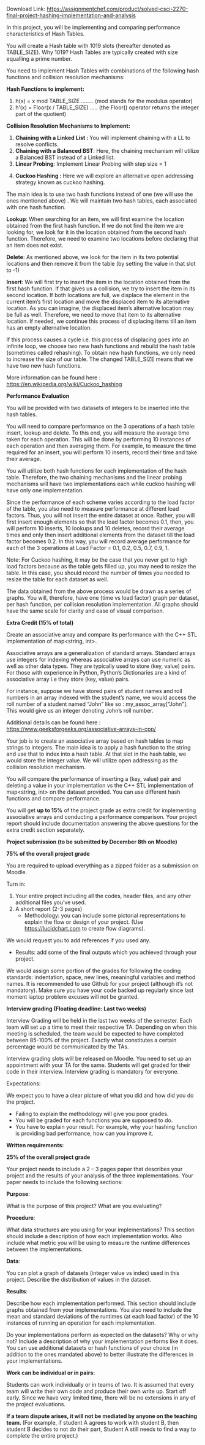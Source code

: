 Download Link: https://assignmentchef.com/product/solved-csci-2270-final-project-hashing-implementation-and-analysis
<br>



In this project, you will be implementing and comparing performance characteristics of Hash Tables.

You will create a Hash table with 1019 slots (hereafter denoted as TABLE_SIZE). Why 1019? Hash Tables are typically created with size equalling a prime number.

You need to implement Hash Tables with combinations of the following hash functions and collision resolution mechanisms:

<strong>Hash Functions to implement: </strong>

<ol>

 <li>h(x) = x mod TABLE_SIZE …….. (mod stands for the modulus operator)</li>

 <li>h’(x) = Floor(x / TABLE_SIZE) ….. (the Floor() operator returns the integer part of the quotient)</li>

</ol>




<strong>Collision Resolution Mechanisms to Implement: </strong>

<ol>

 <li><strong>Chaining with a Linked List : </strong>​You will implement chaining with a LL to resolve conflicts.</li>

 <li><strong>Chaining with a Balanced BST</strong>​: Here, the chaining mechanism will utilize a Balanced BST instead of a Linked list.</li>

 <li><strong>Linear Probing</strong>​: Implement Linear Probing with step size = 1</li>

</ol>




<ol start="4">

 <li><strong>Cuckoo Hashing : </strong>​Here we will explore an alternative open addressing strategy known as cuckoo hashing.</li>

</ol>

The main idea is to use two hash functions instead of one (we will use the ones mentioned above) . We will maintain two hash tables, each associated with one hash function.

<strong>Lookup</strong>​: When searching for an item, we will first examine the location obtained from the first hash function. If we do not find the item we are looking for, we look for it in the location obtained from the second hash function. Therefore, we need to examine two locations before declaring that an item does not exist.

<strong>Delete</strong>​: As mentioned above, we look for the item in its two potential locations and then remove it from the table (by setting the value in that slot to -1)

<strong>Insert</strong>​: We will first try to insert the item in the location obtained from the first hash function. If that gives us a collision, we try to insert the item in its second location. If both locations are full, we displace the element in the current item’s first location and move the displaced item to its alternative location. As you can imagine, the displaced item’s alternative location may be full as well. Therefore, we need to move that item to its alternative location. If needed, we continue this process of displacing items till an item has an empty alternative location.

If this process causes a cycle i.e. this process of displacing goes into an infinite loop, we choose two new hash functions and rebuild the hash table (sometimes called rehashing). To obtain new hash functions, we only need to increase the size of our table. The changed TABLE_SIZE means that we have two new hash functions.

More information can be found here : <u>​</u><u>https://en.wikipedia.org/wiki/Cuckoo_hashing</u>

<strong>Performance Evaluation </strong>

You will be provided with two datasets of integers to be inserted into the hash tables.

You will need to compare performance on the 3 operations of a hash table: insert, lookup and delete. To this end, you will measure the average time taken for each operation. This will be done by performing 10 instances of each operation and then averaging them. For example, to measure the time required for an insert, you will perform 10 inserts, record their time and take their average.

You will utilize both hash functions for each implementation of the hash table. Therefore, the two chaining mechanisms and the linear probing mechanisms will have two implementations each while cuckoo hashing will have only one implementation.

Since the performance of each scheme varies according to the load factor of the table, you also need to measure performance at different load factors. Thus, you will not insert the entire dataset at once. Rather, you will first insert enough elements so that the load factor becomes 0.1, then, you will perform 10 inserts, 10 lookups and 10 deletes, record their average times and only then insert additional elements from the dataset till the load factor becomes 0.2. In this way, you will record average performance for each of the 3 operations at Load Factor = 0.1, 0.2, 0.5, 0.7, 0.9, 1.

Note: For Cuckoo hashing, it may be the case that you never get to high load factors because as the table gets filled up, you may need to resize the table. In this case, you should record the number of times you needed to resize the table for each dataset as well.

The data obtained from the above process would be drawn as a series of graphs. You will, therefore, have one (time vs load factor) graph per dataset, per hash function, per collision resolution implementation. All graphs should have the same scale for clarity and ease of visual comparison.

<strong>Extra Credit (15% of total) </strong>

Create an associative array and compare its performance with the C++ STL implementation of map&lt;string, int&gt;.

Associative arrays are a generalization of standard arrays. Standard arrays use integers for indexing whereas associative arrays can use numeric as well as other data types. They are typically used to store (key, value) pairs. For those with experience in Python, Python’s Dictionaries are a kind of associative array i.e they store (key, value) pairs.




For instance, suppose we have stored pairs of student names and roll numbers in an array indexed with the student’s name, we would access the roll number of a student named “John” like so : my_assoc_array[“John”]. This would give us an integer denoting John’s roll number.




Additional details can be found here : <u>​</u><u>https://www.geeksforgeeks.org/associative-arrays-in-cpp/</u>




Your job is to create an associative array based on hash tables to map strings to integers. The main idea is to apply a hash function to the string and use that to index into a hash table. At that slot in the hash table, we would store the integer value. We will utilize open addressing as the collision resolution mechanism.




You will compare the performance of inserting a (key, value) pair and deleting a value in your implementation vs the C++ STL implementation of map&lt;string, int&gt; on the dataset provided. You can use different hash functions and compare performance.

You will get ​<strong>up to 15%</strong>​ of the project grade as extra credit for implementing associative arrays and conducting a performance comparison. Your project report should include documentation answering the above questions for the extra credit section separately.

<strong>Project submission (to be submitted by December 8th on Moodle)</strong>

<strong>75% of the overall project grade </strong>




You are required to upload everything as a zipped folder as a submission on Moodle.

Turn in:

<ol>

 <li>Your entire project including all the codes, header files, and any other additional files you’ve used.</li>

 <li>A short report (2-3 pages)

  <ul>

   <li>Methodology: you can include some pictorial representations to explain the flow or design of your project. (Use <u>​</u><u>https://lucidchart.com</u> to create flow diagrams).</li>

  </ul></li>

</ol>

We would request you to add references if you used any.

<ul>

 <li>Results: add some of the final outputs which you achieved through your project.</li>

</ul>




We would assign some portion of the grades for following the coding standards: indentation, space, new lines, meaningful variables and method names. It is recommended to use Github for your project (although it’s not mandatory). Make sure you have your code backed up regularly since last moment laptop problem excuses will not be granted.

<strong>Interview grading (Floating deadline: Last two weeks)</strong>

Interview Grading will be held in the last two weeks of the semester. Each team will set up a time to meet their respective TA. Depending on when this meeting is scheduled, the team would be expected to have completed between 85-100% of the project. Exactly what constitutes a certain percentage would be communicated by the TAs.

Interview grading slots will be released on Moodle. You need to set up an appointment with your TA for the same. Students will get graded for their code in their interview. Interview grading is mandatory for everyone.

Expectations:

We expect you to have a clear picture of what you did and how did you do the project.

<ul>

 <li>Failing to explain the methodology will give you poor grades.</li>

 <li>You will be graded for each functions you are supposed to do.</li>

 <li>You have to explain your result. For example, why your hashing function is providing bad performance, how can you improve it.</li>

</ul>

<strong>Written requirements:</strong>

<strong>25% of the overall project grade</strong>

Your project needs to include a 2 – 3 pages paper that describes your project and the results of your analysis of the three implementations. Your paper needs to include the following sections:

<strong>Purpose</strong>​:

What is the purpose of this project? What are you evaluating?

<strong>Procedure</strong>​:

What data structures are you using for your implementations? This section should include a description of how each implementation works. Also include what metric you will be using to measure the runtime differences between the implementations.

<strong>Data</strong>​:

You can plot a graph of datasets (integer value vs index) used in this project. Describe the distribution of values in the dataset.

<strong>Results</strong>​:

Describe how each implementation performed. This section should include graphs obtained from your implementations. You also need to include the mean and standard deviations of the runtimes (at each load factor) of the 10 instances of running an operation for each implementation.

Do your implementations perform as expected on the datasets? Why or why not? Include a description of why your implementation performs like it does. You can use additional datasets or hash functions of your choice (in addition to the ones mandated above) to better illustrate the differences in your implementations.

<strong>Work can be individual or in pairs:</strong>

Students can work individually or in teams of two. It is assumed that every team will write their own code and produce their own write up. Start off early. Since we have very limited time, there will be no extensions in any of the project evaluations.

<strong>If a team dispute arises, it will not be mediated by anyone on the teaching team. </strong>(For example, if student A agrees to work with student B, then student B decides to not do their part, Student A still needs to find a way to complete the entire project.)
